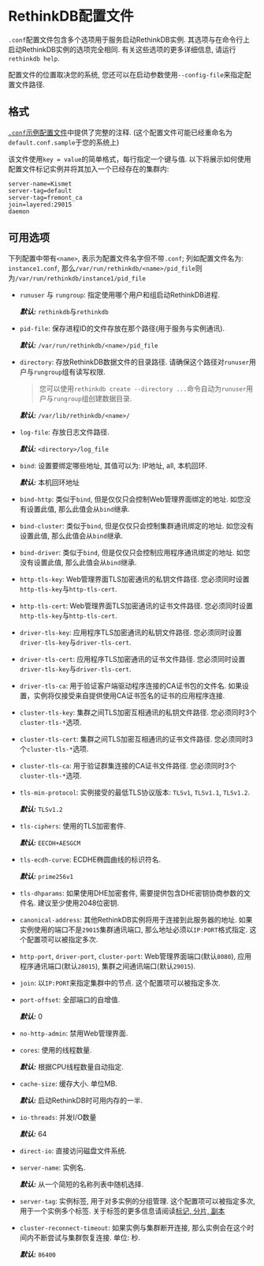 # RethinkDB配置文件
`.conf`配置文件包含多个选项用于服务启动RethinkDB实例.
其选项与在命令行上启动RethinkDB实例的选项完全相同. 有关这些选项的更多详细信息, 请运行`rethinkdb help`.

配置文件的位置取决您的系统, 您还可以在启动参数使用`--config-file`来指定配置文件路径.

## 格式
[`.conf`示例配置文件](https://github.com/rethinkdb/rethinkdb/blob/next/packaging/assets/config/default.conf.sample)中提供了完整的注释.
(这个配置文件可能已经重命名为`default.conf.sample`于您的系统上)

该文件使用`key = value`的简单格式，每行指定一个键与值. 以下将展示如何使用配置文件标记实例并将其加入一个已经存在的集群内:
```
server-name=Kismet
server-tag=default
server-tag=fremont_ca
join=layered:29015
daemon
```

## 可用选项
下列配置中带有`<name>`, 表示为配置文件名字但不带`.conf`; 列如配置文件名为: `instance1.conf`, 那么`/var/run/rethinkdb/<name>/pid_file`则为`/var/run/rethinkdb/instance1/pid_file`

* `runuser` 与 `rungroup`: 指定使用哪个用户和组启动RethinkDB进程.

  ___默认:___ `rethinkdb`与`rethinkdb`

* `pid-file`: 保存进程ID的文件存放在那个路径(用于服务与实例通讯).

  ___默认:___ `/var/run/rethinkdb/<name>/pid_file`

* `directory`: 存放RethinkDB数据文件的目录路径. 请确保这个路径对`runuser`用户与`rungroup`组有读写权限.
  
  > 您可以使用`rethinkdb create --directory ...`命令自动为`runuser`用户与`rungroup`组创建数据目录.

  ___默认:___ `/var/lib/rethinkdb/<name>/`

* `log-file`: 存放日志文件路径.

  ___默认:___ `<directory>/log_file`

* `bind`: 设置要绑定哪些地址, 其值可以为: IP地址, all, 本机回环.

  ___默认:___ 本机回环地址

* `bind-http`: 类似于`bind`, 但是仅仅只会控制Web管理界面绑定的地址. 如您没有设置此值, 那么此值会从`bind`继承.

* `bind-cluster`: 类似于`bind`, 但是仅仅只会控制集群通讯绑定的地址. 如您没有设置此值, 那么此值会从`bind`继承.

* `bind-driver`: 类似于`bind`, 但是仅仅只会控制应用程序通讯绑定的地址. 如您没有设置此值, 那么此值会从`bind`继承.

* `http-tls-key`: Web管理界面TLS加密通讯的私钥文件路径. 您必须同时设置`http-tls-key`与`http-tls-cert`.

* `http-tls-cert`: Web管理界面TLS加密通讯的证书文件路径. 您必须同时设置`http-tls-key`与`http-tls-cert`.

* `driver-tls-key`: 应用程序TLS加密通讯的私钥文件路径. 您必须同时设置`driver-tls-key`与`driver-tls-cert`.

* `driver-tls-cert`: 应用程序TLS加密通讯的证书文件路径. 您必须同时设置`driver-tls-key`与`driver-tls-cert`.

* `driver-tls-ca`: 用于验证客户端驱动程序连接的CA证书包的文件名. 如果设置，实例将仅接受来自提供使用CA证书签名的证书的应用程序连接.

* `cluster-tls-key`: 集群之间TLS加密互相通讯的私钥文件路径. 您必须同时3个`cluster-tls-*`选项.

* `cluster-tls-cert`: 集群之间TLS加密互相通讯的证书文件路径. 您必须同时3个`cluster-tls-*`选项.

* `cluster-tls-ca`: 用于验证群集连接的CA证书文件路径. 您必须同时3个`cluster-tls-*`选项.

* `tls-min-protocol`: 实例接受的最低TLS协议版本: `TLSv1`, `TLSv1.1`, `TLSv1.2`.

  ___默认:___ `TLSv1.2`

* `tls-ciphers`: 使用的TLS加密套件.

  ___默认:___ `EECDH+AESGCM`

* `tls-ecdh-curve`: ECDHE椭圆曲线的标识符名.

  ___默认:___ `prime256v1`

* `tls-dhparams`: 如果使用DHE加密套件, 需要提供包含DHE密钥协商参数的文件名. 建议至少使用2048位密钥.

* `canonical-address`: 其他RethinkDB实例将用于连接到此服务器的地址. 如果实例使用的端口不是`29015`集群通讯端口, 那么地址必须以`IP:PORT`格式指定. 这个配置项可以被指定多次.

* `http-port`, `driver-port`, `cluster-port`: Web管理界面端口(默认`8080`), 应用程序通讯端口(默认`28015`), 集群之间通讯端口(默认`29015`).

* `join`: 以`IP:PORT`来指定集群中的节点. 这个配置项可以被指定多次.

* `port-offset`: 全部端口的自增值.

  ___默认:___ 0

* `no-http-admin`: 禁用Web管理界面.

* `cores`: 使用的线程数量.

  ___默认:___ 根据CPU线程数量自动指定.

* `cache-size`: 缓存大小. 单位MB.

  ___默认:___ 启动RethinkDB时可用内存的一半.

* `io-threads`: 并发I/O数量

  ___默认:___ 64

* `direct-io`: 直接访问磁盘文件系统.

* `server-name`: 实例名.

  ___默认:___ 从一个简短的名称列表中随机选择.

* `server-tag`: 实例标签, 用于对多实例的分组管理. 这个配置项可以被指定多次, 用于一个实例多个标签. 关于标签的更多信息请阅读[标记, 分片, 副本](/docs/5-1)

* `cluster-reconnect-timeout`: 如果实例与集群断开连接, 那么实例会在这个时间内不断尝试与集群恢复连接. 单位: 秒.
  
  ___默认:___ `86400`


 











